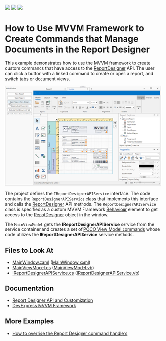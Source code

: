 <!-- default badges list -->
![](https://img.shields.io/endpoint?url=https://codecentral.devexpress.com/api/v1/VersionRange/417404860/23.1.3%2B)
[![](https://img.shields.io/badge/Open_in_DevExpress_Support_Center-FF7200?style=flat-square&logo=DevExpress&logoColor=white)](https://supportcenter.devexpress.com/ticket/details/T1036930)
[![](https://img.shields.io/badge/📖_How_to_use_DevExpress_Examples-e9f6fc?style=flat-square)](https://docs.devexpress.com/GeneralInformation/403183)
<!-- default badges end -->
# How to Use MVVM Framework to Create Commands that Manage Documents in the Report Designer

This example demonstrates how to use the MVVM framework to create custom commands that have access to the [ReportDesigner](https://docs.devexpress.com/WPF/DevExpress.Xpf.Reports.UserDesigner.ReportDesigner) API. The user can click a button with a linked command to create or open a report, and switch tabs or document views.

![Screenshot](Images/screenshot.png)

 The project defines the `IReportDesignerAPIService` interface. The code contains the `ReportDesignerAPIService` class that implements this interface and calls the [ReportDesigner](https://docs.devexpress.com/WPF/DevExpress.Xpf.Reports.UserDesigner.ReportDesigner) API methods. The `ReportDesignerAPIService` class is specified as a custom MVVM Framework [Behaviour](https://docs.devexpress.com/WPF/17442/mvvm-framework/behaviors) element to get access to the [RepotDesigner](https://docs.devexpress.com/WPF/DevExpress.Xpf.Reports.UserDesigner.ReportDesigner) object in the window.

The `MainViewModel` gets the **IReportDesignerAPIService** service from the service container and creates a set of [POCO View Model commands](https://docs.devexpress.com/WPF/17352/mvvm-framework/viewmodels/runtime-generated-poco-viewmodels#commands) whose code utilizes the **IReportDesignerAPIService** service methods. 


<!-- default file list -->
## Files to Look At

- [MainWindow.xaml](./CS/MainWindow.xaml) ([MainWindow.xaml](./VB/MainWindow.xaml))
- [MainViewModel.cs](./CS/MainViewModel.cs) ([MainViewModel.vb](./VB/MainViewModel.vb))
- [IReportDesignerAPIService.cs](./CS/IReportDesignerAPIService.cs) ([IReportDesignerAPIService.vb](./VB/IReportDesignerAPIService.vb))

<!-- default file list end -->

## Documentation

- [Report Designer API and Customization](https://docs.devexpress.com/XtraReports/115737/wpf-reporting/end-user-report-designer-for-wpf/api-and-customization)
- [DevExpress MVVM Framework](https://docs.devexpress.com/WPF/15112/mvvm-framework)


## More Examples

- [How to override the Report Designer command handlers](https://github.com/DevExpress-Examples/Reporting_how-to-override-the-report-designer-command-handlers-t461334)
